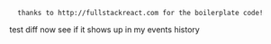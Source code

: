       thanks to http://fullstackreact.com for the boilerplate code!
test diff now see if it shows up in my events history
